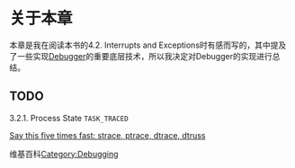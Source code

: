 # 关于本章

本章是我在阅读本书的4.2. Interrupts and Exceptions时有感而写的，其中提及了一些实现[Debugger](https://en.wikipedia.org/wiki/Debugger)的重要底层技术，所以我决定对Debugger的实现进行总结。



## TODO

3.2.1. Process State  `TASK_TRACED`



[Say this five times fast: strace, ptrace, dtrace, dtruss](https://dev.to/captainsafia/say-this-five-times-fast-strace-ptrace-dtrace-dtruss-3e1b)



维基百科[Category:Debugging](https://en.wikipedia.org/wiki/Category:Debugging)